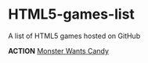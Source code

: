 HTML5-games-list
================

A list of HTML5 games hosted on GitHub

**ACTION**
[Monster Wants Candy](https://github.com/EnclaveGames/Monster-Wants-Candy)
